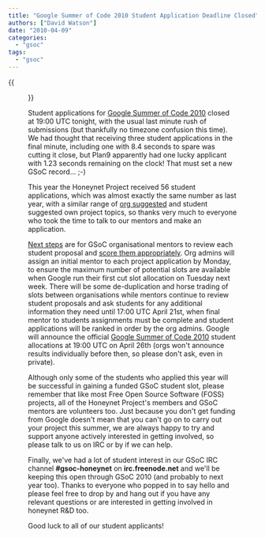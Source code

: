 ```yaml
---
title: "Google Summer of Code 2010 Student Application Deadline Closed"
authors: ["David Watson"]
date: "2010-04-09"
categories: 
  - "gsoc"
tags: 
  - "gsoc"
---
```

{{<figure src="images/banner.png" alt="Banner" width="50%">}}

Student applications for [Google Summer of Code 2010](http://socghop.appspot.com) closed at 19:00 UTC tonight, with the usual last minute rush of submissions (but thankfully no timezone confusion this time). We had thought that receiving three student applications in the final minute, including one with 8.4 seconds to spare was cutting it close, but Plan9 apparently had one lucky applicant with 1.23 seconds remaining on the clock! That must set a new GSoC record... ;-)  

This year the Honeynet Project received 56 student applications, which was almost exactly the same number as last year, with a similar range of [org suggested](/gsoc/ideas) and student suggested own project topics, so thanks very much to everyone who took the time to talk to our mentors and make an application.  

[Next steps](http://socghop.appspot.com/document/show/gsoc_program/google/gsoc2010/timeline) are for GSoC organisational mentors to review each student proposal and [score them appropriately](http://socghop.appspot.com/document/show/gsoc_program/google/gsoc2010/userguide#depth_appreview). Org admins will assign an initial mentor to each project application by Monday, to ensure the maximum number of potential slots are available when Google run their first cut slot allocation on Tuesday next week. There will be some de-duplication and horse trading of slots between organisations while mentors continue to review student proposals and ask students for any additional information they need until 17:00 UTC April 21st, when final mentor to students assignments must be complete and student applications will be ranked in order by the org admins. Google will announce the official [Google Summer of Code 2010](http://socghop.appspot.com) student allocations at 19:00 UTC on April 26th (orgs won't announce results individually before then, so please don't ask, even in private).  

Although only some of the students who applied this year will be successful in gaining a funded GSoC student slot, please remember that like most Free Open Source Software (FOSS) projects, all of the Honeynet Project's members and GSoC mentors are volunteers too. Just because you don't get funding from Google doesn't mean that you can't go on to carry out your project this summer, we are always happy to try and support anyone actively interested in getting involved, so please talk to us on IRC or by if we can help.  

Finally, we've had a lot of student interest in our GSoC IRC channel **#gsoc-honeynet** on **irc.freenode.net** and we'll be keeping this open through GSoC 2010 (and probably to next year too). Thanks to everyone who popped in to say hello and please feel free to drop by and hang out if you have any relevant questions or are interested in getting involved in honeynet R&D too.  

Good luck to all of our student applicants!

